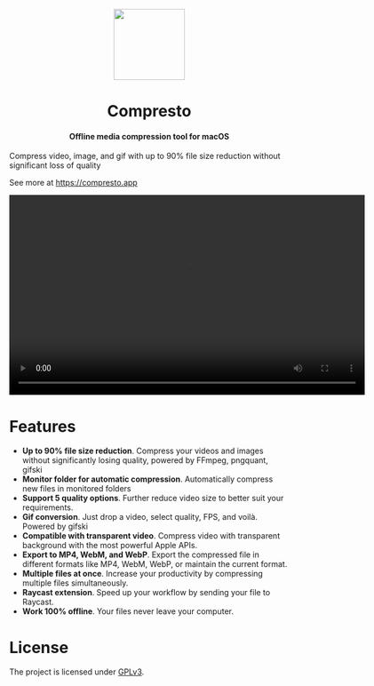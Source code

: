 <p align="center">
    <a href="https://compresto.app"><img width="128" height="128" src="https://compresto.app/static/icon512.png" ></a>
	<h1 align="center">Compresto</h1>
    <h4 align="center">Offline media compression tool for macOS</h4>
</p>

Compress video, image, and gif with up to 90% file size reduction without significant loss of quality

See more at https://compresto.app

<video width="640" height="360" controls>
  <source src="https://compresto.app/static/demo.mp4" type="video/mp4">
</video>

# Features

- **Up to 90% file size reduction**. Compress your videos and images without significantly losing quality, powered by FFmpeg, pngquant, gifski
- **Monitor folder for automatic compression**. Automatically compress new files in monitored folders
- **Support 5 quality options**. Further reduce video size to better suit your requirements.
- **Gif conversion**. Just drop a video, select quality, FPS, and voilà. Powered by gifski
- **Compatible with transparent video**. Compress video with transparent background with the most powerful Apple APIs.
- **Export to MP4, WebM, and WebP**. Export the compressed file in different formats like MP4, WebM, WebP, or maintain the current format.
- **Multiple files at once**. Increase your productivity by compressing multiple files simultaneously.
- **Raycast extension**. Speed up your workflow by sending your file to Raycast.
- **Work 100% offline**. Your files never leave your computer.

# License

The project is licensed under [GPLv3](https://github.com/dqhieu/ComprestoApp/blob/main/LICENSE).
